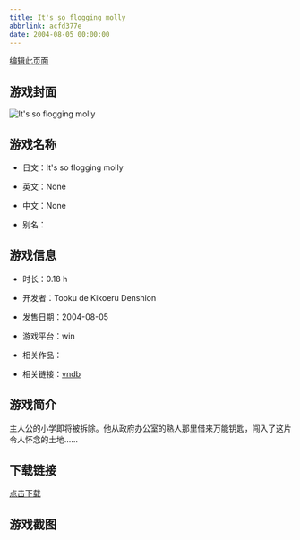 ```yaml
---
title: It's so flogging molly
abbrlink: acfd377e
date: 2004-08-05 00:00:00
---
```

[编辑此页面](https://github.com/ACG-3/ADV3-source/blob/main/source/_posts/games/It%27s%20so%20flogging%20molly.md)

## 游戏封面

![It's so flogging molly](https://pan.timero.xyz/d/onedrive/img_lib_001/It's%20so%20flogging%20molly_cover.avif)


## 游戏名称

- 日文：It's so flogging molly
- 英文：None
- 中文：None

- 别名：


## 游戏信息

- 时长：0.18 h
- 开发者：Tooku de Kikoeru Denshion
- 发售日期：2004-08-05
- 游戏平台：win
- 相关作品：

- 相关链接：[vndb](https://vndb.org/v24387)


## 游戏简介

主人公的小学即将被拆除。他从政府办公室的熟人那里借来万能钥匙，闯入了这片令人怀念的土地......




## 下载链接

[点击下载](https://pan.timero.xyz/onedrive/adv_lib_001/It%27s%20so%20flogging%20molly)


## 游戏截图


